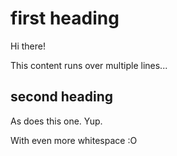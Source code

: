 # first heading

  Hi there!

This content runs over multiple lines...

## second heading

As does this one.
Yup.



With even more whitespace :O
